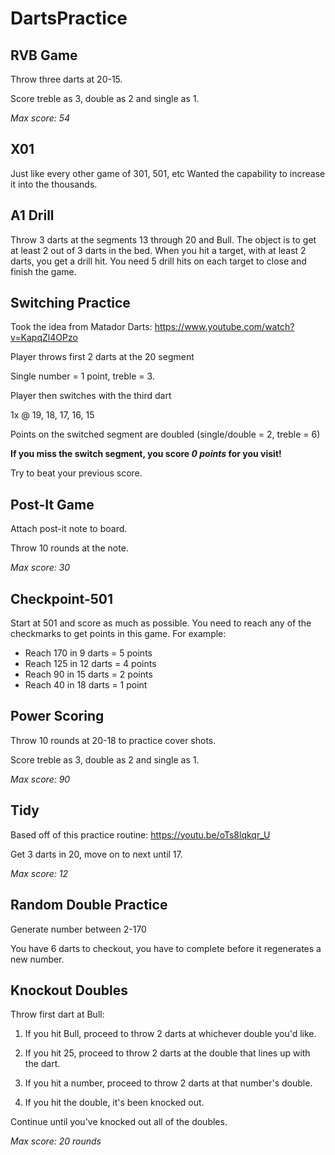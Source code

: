 # DartsPractice

## RVB Game

Throw three darts at 20-15. 

Score treble as 3, double as 2 and single as 1.

*Max score: 54*

## X01
Just like every other game of 301, 501, etc
Wanted the capability to increase it into the thousands.

## A1 Drill

Throw 3 darts at the segments 13 through 20 and Bull.
The object is to get at least 2 out of 3 darts in the bed.
When you hit a target, with at least 2 darts, you get a drill hit.
You need 5 drill hits on each target to close and finish the game.

## Switching Practice

Took the idea from Matador Darts: https://www.youtube.com/watch?v=KapqZl4OPzo

Player throws first 2 darts at the 20 segment

Single number = 1 point, treble = 3.


Player then switches with the third dart

1x @ 19, 18, 17, 16, 15

Points on the switched segment are doubled (single/double = 2, treble = 6)

**If you miss the switch segment, you score *0 points* for you visit!**

Try to beat your previous score.

## Post-It Game

Attach post-it note to board. 

Throw 10 rounds at the note.

*Max score: 30*

## Checkpoint-501
Start at 501 and score as much as possible.
You need to reach any of the checkmarks to get points in this game.
For example:
- Reach 170 in 9 darts = 5 points
- Reach 125 in 12 darts = 4 points
- Reach 90 in 15 darts = 2 points
- Reach 40 in 18 darts = 1 point

## Power Scoring

Throw 10 rounds at 20-18 to practice cover shots.

Score treble as 3, double as 2 and single as 1.

*Max score: 90*


## Tidy

Based off of this practice routine: https://youtu.be/oTs8lqkqr_U

Get 3 darts in 20, move on to next until 17.

*Max score: 12*

## Random Double Practice

Generate number between 2-170

You have 6 darts to checkout, you have to complete before it regenerates a new number.

## Knockout Doubles

Throw first dart at Bull:

1. If you hit Bull, proceed to throw 2 darts at whichever double you'd like.

1. If you hit 25, proceed to throw 2 darts at the double that lines up with the dart.

1. If you hit a number, proceed to throw 2 darts at that number's double.

1. If you hit the double, it's been knocked out.

Continue until you've knocked out all of the doubles.

*Max score: 20 rounds*
